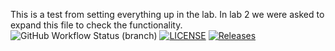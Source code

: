 This is a test from setting everything up in the
lab. In lab 2 we were asked to expand this file to check the functionality.
![GitHub Workflow Status (branch)](https://img.shields.io/github/actions/workflow/status/EliasBayer137/sem/main.yml?branch=master)
[![LICENSE](https://img.shields.io/github/license/EliasBayer137/sem.svg?style=flat-square)](https://github.com/EliasBayer137/sem/blob/master/LICENSE)
[![Releases](https://img.shields.io/github/release/EliasBayer137/sem/all.svg?style=flat-square)](https://github.com/EliasBayer137/sem/releases)